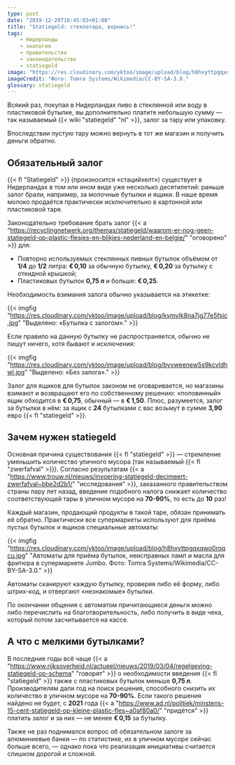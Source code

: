 ```yaml
---
type: post
date: "2019-12-29T16:45:03+01:00"
title: "Statiegeld: стеклотара, вернись!"
tags:
    - Нидерланды
    - экология
    - правительство
    - законодательство
    - statiegeld
image: "https://res.cloudinary.com/yktoo/image/upload/blog/h8hxyttpgqxqwo0roqcu.jpg"
imageCredit: "Фото: Tomra Systems/Wikimedia/CC-BY-SA-3.0."
glossary: statiegeld
---
```


Всякий раз, покупая в Нидерландах пиво в стеклянной или воду в пластиковой бутылке, вы дополнительно платите небольшую сумму — так называемый {{< wiki "statiegeld" "nl" >}}, залог за тару или упаковку.

Впоследствии пустую тару можно вернуть в тот же магазин и получить деньги обратно.

<!--more-->

## Обязательный залог

{{< fl "Statiegeld" >}} (произносится «стацийхелт») существует в Нидерландах в том или ином виде уже несколько десятилетий: раньше залог брали, например, за молочные бутылки и ящики. В наше время молоко продаётся практически исключительно в картонной или пластиковой таре.

Законодательно требование брать залог {{< a "https://recyclingnetwerk.org/themas/statiegeld/waarom-er-nog-geen-statiegeld-op-plastic-flesjes-en-blikjes-nederland-en-belgie/" "оговорено" >}} для:

* Повторно используемых стеклянных пивных бутылок объёмом от **1/4** до **1/2** литра: **€ 0,10** за обычную бутылку, **€ 0,20** за бутылку с откидной крышкой;
* Пластиковых бутылок **0,75 л** и больше: **€ 0,25**.

Необходимость взимания залога обычно указывается на этикетке:

{{< imgfig "https://res.cloudinary.com/yktoo/image/upload/blog/kvmvlk8na7jg77e5fsic.jpg" "Выделено: «Бутылка с залогом»." >}}

Если правило на данную бутылку не распространяется, обычно не пишут ничего, хотя бывают и исключения:

{{< imgfig "https://res.cloudinary.com/yktoo/image/upload/blog/byvweenew5s9kcvldhwl.jpg" "Выделено: «Без залога»." >}}

Залог для ящиков для бутылок законом не оговаривается, но магазины взимают и возвращают его по собственному решению: «половинный» ящик обходится в **€ 0,75**, обычный — в **€ 1,50**. Плюс, разумеется, залог за бутылки в нём: за ящик с **24** бутылками с вас возьмут в сумме **3,90** евро {{< fl "statiegeld" >}}.

## Зачем нужен statiegeld

Основная причина существования {{< fl "statiegeld" >}} — стремление уменьшить количество уличного мусора (так называемый {{< fl "zwerfafval" >}}). Согласно результатам {{< a "https://www.trouw.nl/nieuws/invoering-statiegeld-decimeert-zwerfafval~bbe2d2b1/" "исследования" >}}, заказанного правительством страны пару лет назад, введение подобного налога снижает количество соответствующей тары в уличном мусоре на **70-90%**, то есть до **10** раз!

Каждый магазин, продающий продукты в такой таре, обязан принимать её обратно. Практически все супермаркеты используют для приёма пустых бутылок и ящиков специальные автоматы:

{{< imgfig "https://res.cloudinary.com/yktoo/image/upload/blog/h8hxyttpgqxqwo0roqcu.jpg" "Автоматы для приёма бутылок, неисправных ламп и масла для фритюра в супермаркете Jumbo. Фото: Tomra Systems/Wikimedia/CC-BY-SA-3.0." >}}

Автоматы сканируют каждую бутылку, проверяя либо её форму, либо штрих-код, и отвергают «незнакомые» бутылки.

По окончании общения с автоматом причитающиеся деньги можно либо перечислить на благотворительность, либо получить в виде чека, который потом засчитывается на кассе.

## А что с мелкими бутылками?

В последние годы всё чаще {{< a "https://www.rijksoverheid.nl/actueel/nieuws/2019/03/04/regelgeving-statiegeld-op-schema" "говорят" >}} о необходимости введения {{< fl "statiegeld" >}} также с пластиковых бутылок меньше **0,75 л**. Производителям дали год на поиск решения, способного снизить их количество в уличном мусоре на **70-90%**. Если такого решения найдено не будет, с **2021** года {{< a "https://www.ad.nl/politiek/minstens-15-cent-statiegeld-op-kleine-plastic-fles~a0af80a0/" "придётся" >}} платить залог и за них — не менее **€ 0,15** за бутылку.

Также не раз поднимался вопрос об обязательном залоге за алюминиевые банки — по статистике, их в уличном мусоре сейчас больше всего, — однако пока что реализация инициативы считается слишком дорогой и сложной.